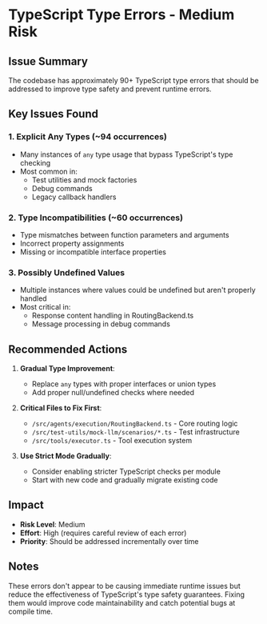 # TypeScript Type Errors - Medium Risk

## Issue Summary
The codebase has approximately 90+ TypeScript type errors that should be addressed to improve type safety and prevent runtime errors.

## Key Issues Found

### 1. Explicit Any Types (~94 occurrences)
- Many instances of `any` type usage that bypass TypeScript's type checking
- Most common in:
  - Test utilities and mock factories
  - Debug commands
  - Legacy callback handlers

### 2. Type Incompatibilities (~60 occurrences)
- Type mismatches between function parameters and arguments
- Incorrect property assignments
- Missing or incompatible interface properties

### 3. Possibly Undefined Values
- Multiple instances where values could be undefined but aren't properly handled
- Most critical in:
  - Response content handling in RoutingBackend.ts
  - Message processing in debug commands

## Recommended Actions

1. **Gradual Type Improvement**:
   - Replace `any` types with proper interfaces or union types
   - Add proper null/undefined checks where needed

2. **Critical Files to Fix First**:
   - `/src/agents/execution/RoutingBackend.ts` - Core routing logic
   - `/src/test-utils/mock-llm/scenarios/*.ts` - Test infrastructure
   - `/src/tools/executor.ts` - Tool execution system

3. **Use Strict Mode Gradually**:
   - Consider enabling stricter TypeScript checks per module
   - Start with new code and gradually migrate existing code

## Impact
- **Risk Level**: Medium
- **Effort**: High (requires careful review of each error)
- **Priority**: Should be addressed incrementally over time

## Notes
These errors don't appear to be causing immediate runtime issues but reduce the effectiveness of TypeScript's type safety guarantees. Fixing them would improve code maintainability and catch potential bugs at compile time.